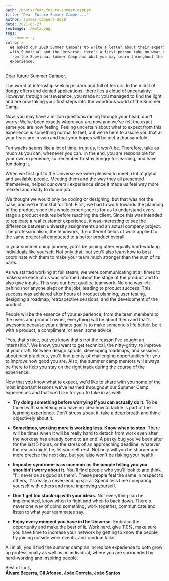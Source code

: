 ```yaml
---
path: /posts/dear-future-summer-camper
title: "Dear Future Summer Camper..."
author: summer-campers-2020
date: 2021-05-27
seoImage: ./meta.png
tags:
  - community
intro: >
  We asked our 2020 Summer Campers to write a letter about their experience
  with Subvisual and the Universe. Here's a first-person take on what to expect
  from the Subvisual Summer Camp and what you may learn throughout the
  experience.
---
```


Dear future Summer Camper,

The world of internship seeking is dark and full of terrors. In the midst of
dodgy offers and denied applications, there lies a cloud of uncertainty.
However, through perseverance, you made it: you managed to find the light and
are now taking your first steps into the wondrous world of the Summer Camp. 

Now, you may have a million questions racing through your head; don't worry:
We've been exactly where you are now and we've felt the exact same you are now
feeling. Feeling uncertain about what to expect from this experience is
something normal to feel, but we're here to assure you that all your fears are
in vain and that your hopes will be met a thousandfold.

Ten weeks seems like a lot of time; trust us, it won't be. Therefore, take as
much as you can, whenever you can. In the end, you are responsible for your own
experience, so remember to stay hungry for learning, and have fun doing it.

When we first got to the Universe we were pleased to meet a lot of joyful and
available people. Meeting them and the way they all presented themselves,
helped our overall experience since it made us feel way more relaxed and ready
to do our job.

We thought we would only be coding or designing, but that was not the case, and
we're thankful for that. First, we had to work towards the planning of the
product since this whole experience is for us to understand every stage a
product endures before reaching the client. Since this was intended to
replicate a real customer experience, it was interesting to see the difference
between university assignments and an actual company project. The
professionalism, the teamwork, the different fields of work applied to the same
project all conducted to a better product overall. 

In your summer camp journey, you'll be joining other equally hard-working
individuals like yourself. Not only that, but you'll also learn how to best
coordinate with them to make your team much stronger than the sum of its parts.

As we started working at full steam, we were communicating at all times to make
sure each of us was informed about the stage of the product and to also give
inputs. This was our best quality, teamwork. No one was left behind (nor anyone
slept on the job), leading to product success. This success was achieved after
hours of product planning, user testing, designing a roadmap, retrospective
sessions, and the development of the product.

People will be the essence of your experience, from the team members to the
users and product owner, everything will be about them and that's awesome
because your ultimate goal is to make someone's life better, be it with a
product, a compliment, or even some advice.

"Yes, that's nice, but you know that's not the reason I've sought an
internship.". We know, you want to get technical, the nitty-gritty,  to improve
at your craft. Between design sprints, developing roadmaps, and sessions about
best practices, you'll find plenty of challenging opportunities for you to
improve how good you are. Also, the summer camp mentors will always be there to
help you stay on the right track during the course of the experience. 

Now that you know what to expect, we'd like to share with you some of the most
important lessons we've learned throughout our Summer Camp experiences and that
we'd like for you to take in as well:


- **Try doing something before worrying if you can actually do it.** To be
  faced with something you have no idea how to tackle is part of the learning
  experience. Don't stress about it, take a deep breath and think objectively
  about it.

- **Sometimes, working more is working less. Know when to stop.** There will be
  times when it will be really hard to detach from work even after the workday
  has already come to an end. A pesky bug you've been after for the last 5
  hours, or the stress of an approaching deadline, whatever the reason might
  be, let yourself rest. Not only will you be sharper and more precise the next
  day, but you also won't be risking your health.

- **Imposter syndrome is as common as the people telling you you shouldn't
  worry about it.** You'll find people who you'll look to and think "I'll never
  be as good as them". These people feel the same in respect to others, it's
  really a never-ending spiral. Spend less time comparing yourself with others
  and more improving yourself.

- **Don't get too stuck-up with your ideas.** Not everything can be
  implemented, know when to fight and when to back down. There's never one way
  of doing something, work together, communicate and listen to what your
  teammates say. 

- **Enjoy every moment you have in the Universe.** Embrace the opportunity and
  make the best of it. Work hard, give 110%, make sure you have time to
  increase your network by getting to know the people, by joining outside work
  events, and random talks.

All in all, you'll find the summer camp an incredible experience to both grow
up professionally as well as an individual, where you are surrounded by
hard-working and inspiring people.

Best of luck,<br>
**Álvaro Bezerra, Gil Afonso, João Correia, João Santos**


